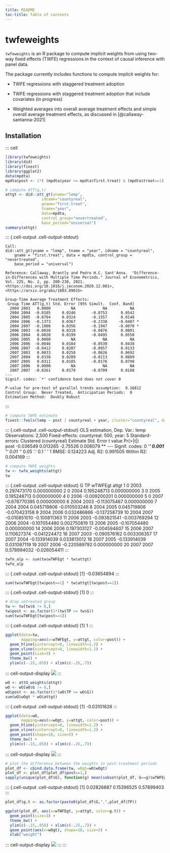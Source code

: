 ```yaml
---
title: README
toc-title: Table of contents
---
```


# twfeweights

`twfeweights` is an R package to compute implicit weights from using
two-way fixed effects (TWFE) regressions in the context of causal
inference with panel data.

The package currently includes functions to compute implicit weights
for:

-   TWFE regressions with staggered treatment adoption

-   TWFE regressions with staggered treatment adoption that include
    covariates (in progress)

-   Weighted averages into overall average treatment effects and simple
    overall average treatment effects, as discussed in
    [@callaway-santanna-2021]

## Installation

::: cell
``` {.r .cell-code}
library(twfeweights)
library(did)
library(fixest)
library(ggplot2)
data(mpdta)
mpdta$post <- 1*( (mpdta$year >= mpdta$first.treat) & (mpdta$treat==1) )

# compute ATT(g,t)
attgt <- did::att_gt(yname="lemp",
                idname="countyreal",
                gname="first.treat",
                tname="year",
                data=mpdta,
                control_group="nevertreated",
                base_period="universal")
summary(attgt)
```

::: {.cell-output .cell-output-stdout}

    Call:
    did::att_gt(yname = "lemp", tname = "year", idname = "countyreal", 
        gname = "first.treat", data = mpdta, control_group = "nevertreated", 
        base_period = "universal")

    Reference: Callaway, Brantly and Pedro H.C. Sant'Anna.  "Difference-in-Differences with Multiple Time Periods." Journal of Econometrics, Vol. 225, No. 2, pp. 200-230, 2021. <https://doi.org/10.1016/j.jeconom.2020.12.001>, <https://arxiv.org/abs/1803.09015> 

    Group-Time Average Treatment Effects:
     Group Time ATT(g,t) Std. Error [95% Simult.  Conf. Band]  
      2004 2003   0.0000         NA            NA          NA  
      2004 2004  -0.0105     0.0246       -0.0753      0.0542  
      2004 2005  -0.0704     0.0324       -0.1557      0.0148  
      2004 2006  -0.1373     0.0367       -0.2338     -0.0407 *
      2004 2007  -0.1008     0.0356       -0.1947     -0.0070 *
      2006 2003  -0.0038     0.0318       -0.0876      0.0801  
      2006 2004   0.0028     0.0199       -0.0495      0.0550  
      2006 2005   0.0000         NA            NA          NA  
      2006 2006  -0.0046     0.0184       -0.0530      0.0438  
      2006 2007  -0.0412     0.0207       -0.0957      0.0133  
      2007 2003   0.0033     0.0250       -0.0626      0.0692  
      2007 2004   0.0338     0.0209       -0.0213      0.0889  
      2007 2005   0.0311     0.0185       -0.0176      0.0798  
      2007 2006   0.0000         NA            NA          NA  
      2007 2007  -0.0261     0.0170       -0.0709      0.0188  
    ---
    Signif. codes: `*' confidence band does not cover 0

    P-value for pre-test of parallel trends assumption:  0.16812
    Control Group:  Never Treated,  Anticipation Periods:  0
    Estimation Method:  Doubly Robust
:::

``` {.r .cell-code}
# compute TWFE estimate
fixest::feols(lemp ~ post | countyreal + year, cluster="countyreal", data=mpdta)
```

::: {.cell-output .cell-output-stdout}
    OLS estimation, Dep. Var.: lemp
    Observations: 2,500 
    Fixed-effects: countyreal: 500,  year: 5
    Standard-errors: Clustered (countyreal) 
          Estimate Std. Error  t value Pr(>|t|)    
    post -0.036549   0.013265 -2.75526 0.006079 ** 
    ---
    Signif. codes:  0 '***' 0.001 '**' 0.01 '*' 0.05 '.' 0.1 ' ' 1
    RMSE: 0.124223     Adj. R2: 0.991505
                     Within R2: 0.004169
:::

``` {.r .cell-code}
# compute TWFE weights
tw <- twfe_weights(attgt)
tw
```

::: {.cell-output .cell-output-stdout}
          G   TP      wTWFEgt        attgt
    1     0 2003  0.297473170  0.000000000
    2     0 2004  0.195248713  0.000000000
    3     0 2005  0.195248713  0.000000000
    4     0 2006 -0.009200201  0.000000000
    5     0 2007 -0.678770395  0.000000000
    6  2004 2003 -0.113075467  0.000000000
    7  2004 2004  0.045719806 -0.010503246
    8  2004 2005  0.045719806 -0.070423158
    9  2004 2006  0.032486866 -0.137258739
    10 2004 2007 -0.010851010 -0.100811363
    11 2006 2003 -0.093821541 -0.003769294
    12 2006 2004 -0.107054480  0.002750819
    13 2006 2005 -0.107054480  0.000000000
    14 2006 2006  0.197303127 -0.004594607
    15 2006 2007  0.110627374 -0.041224472
    16 2007 2003 -0.090576162  0.003306357
    17 2007 2004 -0.133914039  0.033813012
    18 2007 2005 -0.133914039  0.031087119
    19 2007 2006 -0.220589792  0.000000000
    20 2007 2007  0.578994032 -0.026054411
:::

``` {.r .cell-code}
twfe_alp <- sum(tw$wTWFEgt * tw$attgt)
twfe_alp
```

::: {.cell-output .cell-output-stdout}
    [1] -0.03654894
:::

``` {.r .cell-code}
sum(tw$wTWFEgt[tw$post==1] * tw$attgt[tw$post==1])
```

::: {.cell-output .cell-output-stdout}
    [1] 0
:::

``` {.r .cell-code}
# drop untreated group
tw <- tw[tw$G != 0,]
tw$post <- as.factor(1*(tw$TP >= tw$G))
sum(tw$wTWFEgt[tw$post==1])
```

::: {.cell-output .cell-output-stdout}
    [1] 1
:::

``` {.r .cell-code}
ggplot(data=tw,
       mapping=aes(x=wTWFEgt, y=attgt, color=post)) +
  geom_hline(yintercept=0, linewidth=1.2) +
  geom_vline(xintercept=0, linewidth=1.2) + 
  geom_point(size=3) +
  theme_bw() +
  ylim(c(-.15,.05)) + xlim(c(-.25,.7))
```

::: cell-output-display
![](README_files/figure-markdown/unnamed-chunk-1-1.png)
:::

``` {.r .cell-code}
wO <- attO_weights(attgt)
wO <- wO[wO$G != 0,]
wO$post <- as.factor(1*(wO$TP >= wO$G))
sum(wO$wOgt * wO$attgt)
```

::: {.cell-output .cell-output-stdout}
    [1] -0.03101828
:::

``` {.r .cell-code}
ggplot(data=wO,
       mapping=aes(x=wOgt, y=attgt, color=post)) +
  geom_hline(yintercept=0, linewidth=1.2) +
  geom_vline(xintercept=0, linewidth=1.2) + 
  geom_point(shape=18, size=5) +
  theme_bw() +
  ylim(c(-.15,.05)) + xlim(c(-.25,.7))
```

::: cell-output-display
![](README_files/figure-markdown/unnamed-chunk-1-2.png)
:::

``` {.r .cell-code}
# plot the difference between the weights in post-treatment periods
plot_df <- cbind.data.frame(tw, wOgt=wO$wOgt)
plot_df <- plot_df[plot_df$post==1,]
sapply(unique(plot_df$G), function(g) mean(subset(plot_df, G==g)$wTWFEgt))
```

::: {.cell-output .cell-output-stdout}
    [1] 0.02826887 0.15396525 0.57899403
:::

``` {.r .cell-code}
plot_df$g.t <- as.factor(paste0(plot_df$G,",",plot_df$TP))

ggplot(plot_df, aes(x=wTWFEgt, y=attgt, color=g.t)) +
  geom_point(size=3) +
  theme_bw() +
  ylim(c(-.15,.05)) + xlim(c(-.25,.7)) +
  geom_point(aes(x=wOgt), shape=18, size=5) +
  xlab("weight")
```

::: cell-output-display
![](README_files/figure-markdown/unnamed-chunk-1-3.png)
:::
:::
